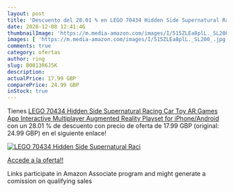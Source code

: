 ```yaml
---
layout: post
title: 'Descuento del 28.01 % en LEGO 70434 Hidden Side Supernatural Raci'
date: 2020-12-08 12:41:46
thumbnailImage: 'https://m.media-amazon.com/images/I/515ZLEa8plL._SL200_.jpg'
images: [ 'https://m.media-amazon.com/images/I/515ZLEa8plL._SL200_.jpg' ]
comments: true
category: ofertas
author: ring
slug: B0813R6J5K
description:
actualPrice: 17.99 GBP
comparePrice: 24.99 GBP
inStock: true
---
```


Tienes [LEGO 70434 Hidden Side Supernatural Racing Car Toy  AR Games App  Interactive Multiplayer Augmented Reality Playset for iPhone/Android](https://www.amazon.co.uk/dp/B0813R6J5K/?tag=tolees0a-21) con un 28.01 % de descuento con precio de oferta de 17.99 GBP (original: 24.99 GBP) en el siguiente enlace!

[![LEGO 70434 Hidden Side Supernatural Raci](https://m.media-amazon.com/images/I/515ZLEa8plL._SL200_.jpg)](https://www.amazon.co.uk/dp/B0813R6J5K/?tag=tolees0a-21)

[Accede a la oferta!!](https://www.amazon.co.uk/dp/B0813R6J5K/?tag=tolees0a-21)

Links participate in Amazon Associate program and might generate a comission on qualifying sales


